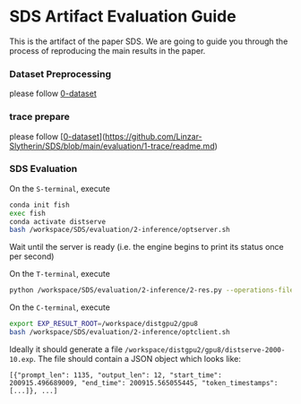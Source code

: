 # SDS Artifact Evaluation Guide

This is the artifact of the paper SDS. We are going to guide you through the process of reproducing the main results in the paper.


### Dataset Preprocessing
 please follow [0-dataset](https://github.com/Linzar-Slytherin/SDS/blob/main/evaluation/0-dataset/README.md)
### trace prepare
please follow [[0-dataset](https://github.com/Linzar-Slytherin/SDS/blob/main/evaluation/0-dataset/README.md)](https://github.com/Linzar-Slytherin/SDS/blob/main/evaluation/1-trace/readme.md)

### SDS Evaluation

On the `S-terminal`, execute 
```bash
conda init fish
exec fish
conda activate distserve
bash /workspace/SDS/evaluation/2-inference/optserver.sh
```

Wait until the server is ready (i.e. the engine begins to print its status once per second)

On the `T-terminal`, execute 
```bash
python /workspace/SDS/evaluation/2-inference/2-res.py --operations-file /workspace/SDS/evaluation/1-trace/ops.json

```

On the `C-terminal`, execute 
```bash
export EXP_RESULT_ROOT=/workspace/distgpu2/gpu8
bash /workspace/SDS/evaluation/2-inference/optclient.sh
```

Ideally it should generate a file `/workspace/distgpu2/gpu8/distserve-2000-10.exp`. The file should contain a JSON object which looks like:

```
[{"prompt_len": 1135, "output_len": 12, "start_time": 200915.496689009, "end_time": 200915.565055445, "token_timestamps": [...]}, ...]
```





